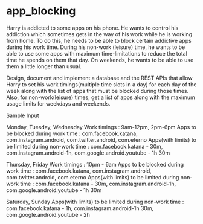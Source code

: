 # app_blocking

Harry is addicted to some apps on his phone. He wants to control his addiction which sometimes gets in the way of his work while he is working from home. To do this, he needs to be able to block certain addictive apps during his work time. 
During his non-work (leisure) time, he wants to be able to use some apps with maximum time-limitations to reduce the total time he spends on them that day. On weekends, he wants to be able to use them a little longer than usual.

Design, document and implement a database and  the REST APIs that allow Harry to set his work timings(multiple time slots in a day) for each day of the week along with the list of apps that must be blocked during those times. Also, for non-work(leisure) times, get a list of apps along with the maximum usage limits for weekdays and weekends. 

Sample Input

Monday, Tuesday, Wednesday
Work timings : 9am-12pm, 2pm-6pm 
Apps to be blocked during work time : com.facebook.katana, com.instagram.android, com.twitter.android, com.eterno
Apps(with limits) to be limited during non-work time :  com.facebook.katana - 30m, com.instagram.android-1h,  com.google.android.youtube - 1h 30m

Thursday, Friday
Work timings : 10pm - 6am
Apps to be blocked during work time : com.facebook.katana, com.instagram.android, com.twitter.android, com.eterno
Apps(with limits) to be limited during non-work time :  com.facebook.katana - 30m, com.instagram.android-1h,  com.google.android.youtube - 1h 30m

Saturday, Sunday
Apps(with limits) to be limited during non-work time :  com.facebook.katana - 1h, com.instagram.android-1h 30m,  com.google.android.youtube - 2h
